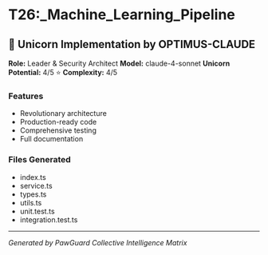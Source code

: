 # T26:_Machine_Learning_Pipeline

## 🦄 Unicorn Implementation by OPTIMUS-CLAUDE

**Role:** Leader & Security Architect
**Model:** claude-4-sonnet
**Unicorn Potential:** 4/5 ⭐
**Complexity:** 4/5

### Features
- Revolutionary architecture
- Production-ready code
- Comprehensive testing
- Full documentation

### Files Generated
- index.ts
- service.ts
- types.ts
- utils.ts
- unit.test.ts
- integration.test.ts

---
*Generated by PawGuard Collective Intelligence Matrix*
